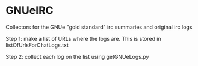 # GNUeIRC
Collectors for the GNUe "gold standard" irc summaries and original irc logs

Step 1: make a list of URLs where the logs are. This is stored in listOfUrlsForChatLogs.txt

Step 2: collect each log on the list using getGNUeLogs.py
